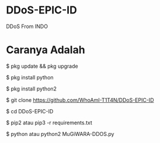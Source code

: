 # DDoS-EPIC-ID
DDoS From INDO

# Caranya Adalah
$ pkg update && pkg upgrade

$ pkg install python

$ pkg install python2

$ git clone https://github.com/WhoAmI-T1T4N/DDoS-EPIC-ID

$ cd DDoS-EPIC-ID

$ pip2 atau pip3 -r requirements.txt

$ python atau python2 MuGiWARA-DDOS.py
